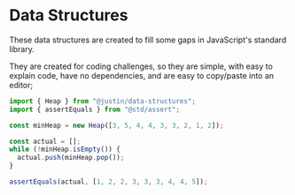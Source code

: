 # Data Structures

These data structures are created to fill some gaps in JavaScript's standard
library.

They are created for coding challenges, so they are simple, with easy to explain
code, have no dependencies, and are easy to copy/paste into an editor;

```ts
import { Heap } from "@justin/data-structures";
import { assertEquals } from "@std/assert";

const minHeap = new Heap([3, 5, 4, 4, 3, 3, 2, 1, 2]);

const actual = [];
while (!minHeap.isEmpty()) {
  actual.push(minHeap.pop());
}

assertEquals(actual, [1, 2, 2, 3, 3, 3, 4, 4, 5]);
```
